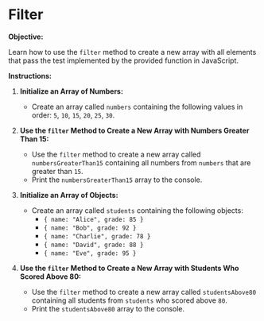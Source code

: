 Filter
======

**Objective:**

Learn how to use the `filter` method to create a new array with all elements that pass the test implemented by the provided function in JavaScript.

**Instructions:**

1.  **Initialize an Array of Numbers:**
    
    *   Create an array called `numbers` containing the following values in order: `5`, `10`, `15`, `20`, `25`, `30`.
2.  **Use the `filter` Method to Create a New Array with Numbers Greater Than 15:**
    
    *   Use the `filter` method to create a new array called `numbersGreaterThan15` containing all numbers from `numbers` that are greater than `15`.
    *   Print the `numbersGreaterThan15` array to the console.
3.  **Initialize an Array of Objects:**
    
    *   Create an array called `students` containing the following objects:
        *   `{ name: "Alice", grade: 85 }`
        *   `{ name: "Bob", grade: 92 }`
        *   `{ name: "Charlie", grade: 78 }`
        *   `{ name: "David", grade: 88 }`
        *   `{ name: "Eve", grade: 95 }`
4.  **Use the `filter` Method to Create a New Array with Students Who Scored Above 80:**
    
    *   Use the `filter` method to create a new array called `studentsAbove80` containing all students from `students` who scored above `80`.
    *   Print the `studentsAbove80` array to the console.